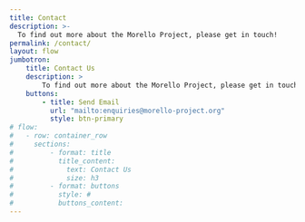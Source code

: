 ```yaml
---
title: Contact
description: >-
  To find out more about the Morello Project, please get in touch!
permalink: /contact/
layout: flow
jumbotron:
    title: Contact Us
    description: >
        To find out more about the Morello Project, please get in touch!
    buttons:
        - title: Send Email
          url: "mailto:enquiries@morello-project.org"
          style: btn-primary
# flow:
#   - row: container_row
#     sections:
#         - format: title
#           title_content:
#             text: Contact Us
#             size: h3
#         - format: buttons
#           style: #
#           buttons_content:
---
```

